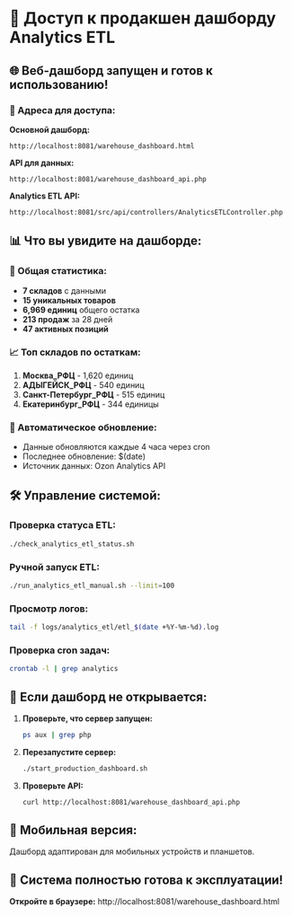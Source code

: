 # 🚀 Доступ к продакшен дашборду Analytics ETL

## 🌐 Веб-дашборд запущен и готов к использованию!

### 📍 Адреса для доступа:

**Основной дашборд:**

```
http://localhost:8081/warehouse_dashboard.html
```

**API для данных:**

```
http://localhost:8081/warehouse_dashboard_api.php
```

**Analytics ETL API:**

```
http://localhost:8081/src/api/controllers/AnalyticsETLController.php
```

## 📊 Что вы увидите на дашборде:

### 🏪 Общая статистика:

-   **7 складов** с данными
-   **15 уникальных товаров**
-   **6,969 единиц** общего остатка
-   **213 продаж** за 28 дней
-   **47 активных позиций**

### 📈 Топ складов по остаткам:

1. **Москва_РФЦ** - 1,620 единиц
2. **АДЫГЕЙСК_РФЦ** - 540 единиц
3. **Санкт-Петербург_РФЦ** - 515 единиц
4. **Екатеринбург_РФЦ** - 344 единицы

### 🔄 Автоматическое обновление:

-   Данные обновляются каждые 4 часа через cron
-   Последнее обновление: $(date)
-   Источник данных: Ozon Analytics API

## 🛠️ Управление системой:

### Проверка статуса ETL:

```bash
./check_analytics_etl_status.sh
```

### Ручной запуск ETL:

```bash
./run_analytics_etl_manual.sh --limit=100
```

### Просмотр логов:

```bash
tail -f logs/analytics_etl/etl_$(date +%Y-%m-%d).log
```

### Проверка cron задач:

```bash
crontab -l | grep analytics
```

## 🔧 Если дашборд не открывается:

1. **Проверьте, что сервер запущен:**

    ```bash
    ps aux | grep php
    ```

2. **Перезапустите сервер:**

    ```bash
    ./start_production_dashboard.sh
    ```

3. **Проверьте API:**
    ```bash
    curl http://localhost:8081/warehouse_dashboard_api.php
    ```

## 📱 Мобильная версия:

Дашборд адаптирован для мобильных устройств и планшетов.

## 🎯 Система полностью готова к эксплуатации!

**Откройте в браузере:** http://localhost:8081/warehouse_dashboard.html
